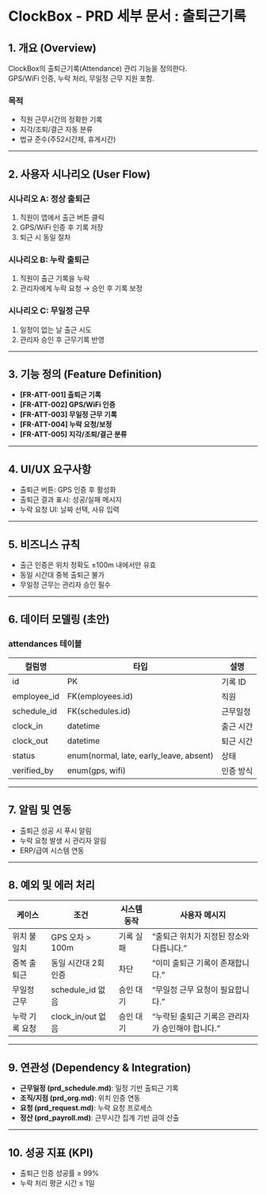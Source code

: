 # ClockBox - PRD 세부 문서 : 출퇴근기록

## 1. 개요 (Overview)
ClockBox의 출퇴근기록(Attendance) 관리 기능을 정의한다.  
GPS/WiFi 인증, 누락 처리, 무일정 근무 지원 포함.

### 목적
- 직원 근무시간의 정확한 기록
- 지각/조퇴/결근 자동 분류
- 법규 준수(주52시간제, 휴게시간)

---

## 2. 사용자 시나리오 (User Flow)
### 시나리오 A: 정상 출퇴근
1. 직원이 앱에서 출근 버튼 클릭
2. GPS/WiFi 인증 후 기록 저장
3. 퇴근 시 동일 절차

### 시나리오 B: 누락 출퇴근
1. 직원이 출근 기록을 누락
2. 관리자에게 누락 요청 → 승인 후 기록 보정

### 시나리오 C: 무일정 근무
1. 일정이 없는 날 출근 시도
2. 관리자 승인 후 근무기록 반영

---

## 3. 기능 정의 (Feature Definition)
- **[FR-ATT-001] 출퇴근 기록**
- **[FR-ATT-002] GPS/WiFi 인증**
- **[FR-ATT-003] 무일정 근무 기록**
- **[FR-ATT-004] 누락 요청/보정**
- **[FR-ATT-005] 지각/조퇴/결근 분류**

---

## 4. UI/UX 요구사항
- 출퇴근 버튼: GPS 인증 후 활성화
- 출퇴근 결과 표시: 성공/실패 메시지
- 누락 요청 UI: 날짜 선택, 사유 입력

---

## 5. 비즈니스 규칙
- 출근 인증은 위치 정확도 ±100m 내에서만 유효
- 동일 시간대 중복 출퇴근 불가
- 무일정 근무는 관리자 승인 필수

---

## 6. 데이터 모델링 (초안)
### attendances 테이블
| 컬럼명 | 타입 | 설명 |
|--------|------|------|
| id | PK | 기록 ID |
| employee_id | FK(employees.id) | 직원 |
| schedule_id | FK(schedules.id) | 근무일정 |
| clock_in | datetime | 출근 시간 |
| clock_out | datetime | 퇴근 시간 |
| status | enum(normal, late, early_leave, absent) | 상태 |
| verified_by | enum(gps, wifi) | 인증 방식 |

---

## 7. 알림 및 연동
- 출퇴근 성공 시 푸시 알림
- 누락 요청 발생 시 관리자 알림
- ERP/급여 시스템 연동

---

## 8. 예외 및 에러 처리
| 케이스 | 조건 | 시스템 동작 | 사용자 메시지 |
|--------|------|------------|--------------|
| 위치 불일치 | GPS 오차 > 100m | 기록 실패 | “출퇴근 위치가 지정된 장소와 다릅니다.” |
| 중복 출퇴근 | 동일 시간대 2회 인증 | 차단 | “이미 출퇴근 기록이 존재합니다.” |
| 무일정 근무 | schedule_id 없음 | 승인 대기 | “무일정 근무 요청이 필요합니다.” |
| 누락 기록 요청 | clock_in/out 없음 | 승인 대기 | “누락된 출퇴근 기록은 관리자가 승인해야 합니다.” |

---

## 9. 연관성 (Dependency & Integration)
- **근무일정 (prd_schedule.md)**: 일정 기반 출퇴근 기록
- **조직/지점 (prd_org.md)**: 위치 인증 연동
- **요청 (prd_request.md)**: 누락 요청 프로세스
- **정산 (prd_payroll.md)**: 근무시간 집계 기반 급여 산출

---

## 10. 성공 지표 (KPI)
- 출퇴근 인증 성공률 ≥ 99%
- 누락 처리 평균 시간 ≤ 1일
